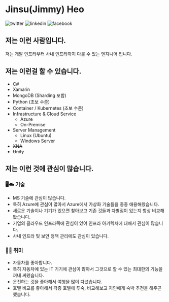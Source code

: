 # Jinsu(Jimmy) Heo

![twitter](https://img.shields.io/twitter/url?url=http%3A%2F%2Ftwitter.com%2Fkazamigoon) ![linkedin](https://img.shields.io/badge/-LinkedIn-blue?logo=linkedin&link=https://www.linkedin.com/in/jinsu-heo-388220a0/) ![facebook](https://img.shields.io/badge/-facebook-white?logo=facebook&link=https://www.facebook.com/JinSu.Heo0110)

## 저는 이런 사람입니다.

저는 개발 인프라부터 사내  인프라까지 다룰 수 있는 엔지니어 입니다.

## 저는 이런걸 할 수 있습니다.

- C#
- Xamarin
- MongoDB (Sharding 포함)
- Python (초보 수준)
- Container / Kubernetes (초보 수준)
- Infrastructure & Cloud Service
  - Azure
  - On-Premise
- Server Management
  - Linux (Ubuntu)
  - Windows Server
- ~~XNA~~
- ~~Unity~~

## 저는 이런 것에 관심이 많습니다.

### 🖥️☁️ 기술

- MS 기술에 관심이 많습니다.
- 특히 Azure에 관심이 많아서 Azure에서 가상화 기술들을 종종 애용해왔습니다.
- 새로운 기술이나 기기가 있으면 찾아보고 기존 것들과 차별점이 있는지 항상 비교해봤습니다.
- 기업의 클라우드 인프라쪽에 관심이 있어 인프라 아키텍처에 대해서 관심이 많습니다.
- 사내 인프라 및 보안 정책 관리에도 관심이 있습니다.

### 🚗🌄 취미

- 자동차를 좋아합니다.
- 특히 자동차에 있는 IT 기기에 관심이 많아서 그것으로 할 수 있는 최대한의 기능을 꺼내 써왔습니다.
- 운전하는 것을 좋아해서 여행을 많이 다녔습니다.
- 호텔 비교를 좋아해서 각종 호텔에 투숙, 비교해보고 지인에게 숙박 추천을 해주곤 했습니다.
